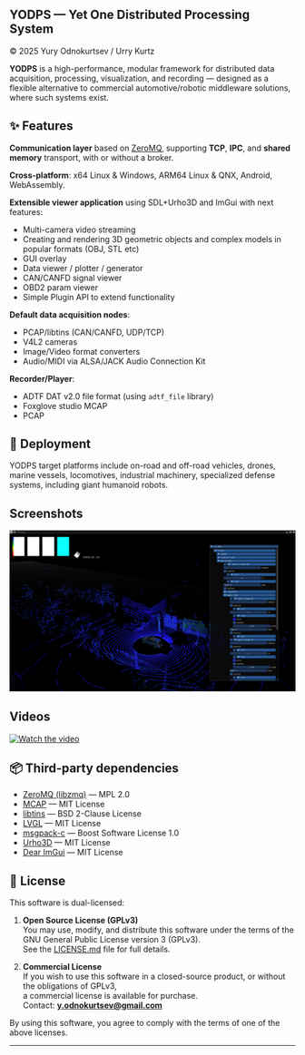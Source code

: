 ## YODPS — Yet One Distributed Processing System
© 2025 Yury Odnokurtsev / Urry Kurtz

**YODPS** is a high-performance, modular framework for distributed data acquisition, processing, visualization, and recording — designed as a flexible alternative to commercial automotive/robotic middleware solutions, where such systems exist.

## ✨ Features

**Communication layer** based on [ZeroMQ](https://github.com/zeromq/libzmq), supporting **TCP**, **IPC**, and **shared memory** transport, with or without a broker.

**Cross-platform**: x64 Linux & Windows, ARM64 Linux & QNX, Android, WebAssembly.

**Extensible viewer application** using SDL+Urho3D and ImGui with next features:
  + Multi-camera video streaming
  + Creating and rendering 3D geometric objects and complex models in popular formats (OBJ, STL etc)
  + GUI overlay
  + Data viewer / plotter / generator
  + CAN/CANFD signal viewer
  + OBD2 param viewer
  + Simple Plugin API to extend functionality
  
**Default data acquisition nodes**:
  - PCAP/libtins (CAN/CANFD, UDP/TCP)
  - V4L2 cameras
  - Image/Video format converters
  - Audio/MIDI via ALSA/JACK Audio Connection Kit
  
**Recorder/Player**: 
  - ADTF DAT v2.0 file format (using `adtf_file` library) 
  - Foxglove studio MCAP
  - PCAP

## 🚗 Deployment

YODPS target platforms include on-road and off-road vehicles, drones, marine vessels, locomotives, industrial machinery, specialized defense systems, including giant humanoid robots.

## Screenshots 
![](https://github.com/UrryKurtz/YODPS/blob/main/Doc/Screenshot_001.png?raw=true)

## Videos
[![Watch the video](https://img.youtube.com/vi/yHRvpe6Kq-4/hqdefault.jpg)](https://youtu.be/yHRvpe6Kq-4 "Watch on YouTube")

## 📦 Third-party dependencies

- [ZeroMQ (libzmq)](https://github.com/zeromq/libzmq) — MPL 2.0  
- [MCAP](https://github.com/foxglove/mcap) — MIT License  
- [libtins](https://github.com/mfontanini/libtins) — BSD 2-Clause License  
- [LVGL](https://github.com/lvgl/lvgl) — MIT License  
- [msgpack-c](https://github.com/msgpack/msgpack-c) — Boost Software License 1.0  
- [Urho3D](https://github.com/urho3d/Urho3D) — MIT License  
- [Dear ImGui](https://github.com/ocornut/imgui) — MIT License  

## 📜 License

This software is dual-licensed:

1. **Open Source License (GPLv3)**  
   You may use, modify, and distribute this software under the terms of the GNU General Public License version 3 (GPLv3).  
   See the [LICENSE.md](LICENSE.md) file for full details.

2. **Commercial License**  
   If you wish to use this software in a closed-source product, or without the obligations of GPLv3,  
   a commercial license is available for purchase.  
   Contact: **y.odnokurtsev@gmail.com**

By using this software, you agree to comply with the terms of one of the above licenses.

---

